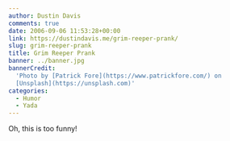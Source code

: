 ```yaml
---
author: Dustin Davis
comments: true
date: 2006-09-06 11:53:28+00:00
link: https://dustindavis.me/grim-reeper-prank/
slug: grim-reeper-prank
title: Grim Reeper Prank
banner: ../banner.jpg
bannerCredit:
  'Photo by [Patrick Fore](https://www.patrickfore.com/) on
  [Unsplash](https://unsplash.com)'
categories:
  - Humor
  - Yada
---
```


Oh, this is too funny!
